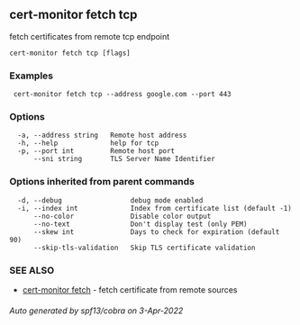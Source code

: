 ## cert-monitor fetch tcp

fetch certificates from remote tcp endpoint

```
cert-monitor fetch tcp [flags]
```

### Examples

```
 cert-monitor fetch tcp --address google.com --port 443
```

### Options

```
  -a, --address string   Remote host address
  -h, --help             help for tcp
  -p, --port int         Remote host port
      --sni string       TLS Server Name Identifier
```

### Options inherited from parent commands

```
  -d, --debug                 debug mode enabled
  -i, --index int             Index from certificate list (default -1)
      --no-color              Disable color output
      --no-text               Don't display test (only PEM)
      --skew int              Days to check for expiration (default 90)
      --skip-tls-validation   Skip TLS certificate validation
```

### SEE ALSO

* [cert-monitor fetch](cert-monitor_fetch.md)	 - fetch certificate from remote sources

###### Auto generated by spf13/cobra on 3-Apr-2022
